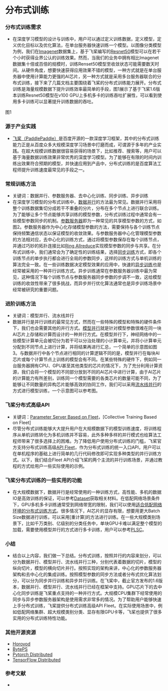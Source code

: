 # 分布式训练

### 分布式训练需求
- 在深度学习模型的设计与训练中，用户可以通过定义训练数据，定义模型，定义优化目标以及优化算法，在单台服务器快速训练一个模型。以图像分类模型为例，我们在[Imagenet](http://www.image-net.org/)数据集上，基于飞桨编写的[Resnet50](https://arxiv.org/pdf/1512.03385.pdf)模型可以在若干个小时获得业界公认的训练效果。然而，当我们的业务中拥有相比Imagenet数据集十倍或百倍的规模时，训练Renset50模型至收敛状态可能需要数天时间。从硬件角度，想要快速获得应用效果不错的模型，一种方式就是在单台服务器中使用计算能力更强的AI芯片，另一种方式就是采用多台服务器联合的分布式训练，接下来了几篇文档主要围绕着飞桨的分布式训练能力展开。分布式训练是海量规模数据下提升训练效率最简单的手段，图1展示了基于飞桨1.6版本训练Resnet50模型在v100 GPU上多机多卡的训练吞吐扩展性，可以看到使用多卡训练可以显著提升训练数据的吞吐。

图1

### 源于产业实践
- [飞桨（PaddlePaddle）](https://github.com/PaddlePaddle/Paddle)是百度开源的一款深度学习框架，其中的分布式训练能力正是从百度众多大规模深度学习场景中打磨而成，可谓源于多年的产业实践。在超大规模训练数据很容易获得的场景下，比如推荐、搜索等，用户可以基于海量数据训练效果非常优秀的深度学习模型。为了能够在有限的时间内训练出效果符合预期的模型，并快速应用到产品中，分布式训练的是百度算法工程师提升训练速度最常见的手段之一。

### 常规训练方法
- 关键词：数据并行、参数服务器、去中心化训练、同步训练、异步训练
- 在深度学习模型的分布式训练中，[数据并行](https://static.googleusercontent.com/media/research.google.com/zh-CN//archive/large_deep_networks_nips2012.pdf)的方法最为常见。数据并行采用将整个训练数据集切分成若干不重叠的分片，分布在多个节点上进行联合训练。为了能够让多个节点能够共享训练的模型参数，分布式训练过程中通常会有一些模型参数同步的机制。[参数服务器](https://www.cs.cmu.edu/~muli/file/parameter_server_osdi14.pdf)即为一种常见的共享模型参数的方式，如图2。参数服务器作为中心化存储模型参数的方法，需要保持与各个训练节点保持频繁通信状态以保证模型的收敛效果。与参数服务器中心化管理模型参数的方法相对应，去中心化的训练方式，通过将模型参数保存在每个训练节点，并通过巧妙的拓扑连接比如[Ring Allreduce](https://github.com/baidu-research/baidu-allreduce)实现模型参数的同步与共享。在分布式训练中，我们通常会为了确定性的训练结果，选择[同步训练](https://openreview.net/pdf?id=D1VDZ5kMAu5jEJ1zfEWL)方式，即各个训练节点的单步执行都会进行全局的参数同步，这样的训练方式与单机训练的算法完全一致。在一些训练数据决定模型效果的应用中，快速的[异步训练](https://static.googleusercontent.com/media/research.google.com/zh-CN//archive/large_deep_networks_nips2012.pdf)也是经常被采用的一种并行训练方式。异步训练通常在参数服务器训练中最为常见，这种情况下每个训练节点与参数服务器同步参数的步调不一致，这给模型训练的收敛性带来了很多挑战，而异步并行优化算法通常也是异步训练场景中经常被研究的重要问题。

### 进阶训练方法
- 关键词：模型并行、流水线并行
- 数据并行是并行训练的最常见方式，然而在一些特殊的模型和特殊的硬件条件下，我们也会需要其他的并行方式。[模型并行]()就是针对模型参数很难在同一块AI芯片上存储和计算而设计的一种并行方式。在模型并行下，神经网络中的一些模型计算单元会被切分为若干可以分治处理的小计算单元，并将小计算单元分配到不同节点上进行计算，并将结果再进行汇总，一个简单的示意图如图3。与数据并行中各个节点进行相同的计算逻辑不同的是，模型并行在每块AI芯片或每个计算节点上训练的模型会有不同。在某些特殊的硬件下，例如同一台服务器拥有CPU、GPU甚至其他类型的芯片的情况下，为了充分利用计算资源，我们会将一个模型的不同部分放到不同的AI芯片中进行计算，由于AI芯片的计算能力有所差别，训练同一个模型需要的各类芯片的数量可能不同，为了能够让不同数量的异构芯片能够高效的协同工作，我们可以采用[流水线并行]()的方式进行模型训练，一个示意图可以参考图。

### 飞桨分布式高级API
- 关键词：[Parameter Server Based on Fleet]()，[Collective Training Based on Fleet]
- 尽管分布式训练能够大大提升用户在大规模数据下的模型训练速度，将训练程序从单机训练转化为多机训练并不容易，此外多种多样的并行模式也给算法工程师带来了很多选择上的困难。为了降低用户使用分布式训练的门槛，飞桨官方支持分布式训练高级[API Fleet]()，作为分布式训练的统一入口API，用户可以在单机程序的基础上进行简单的几行代码修改即可实现多种类型的并行训练方式。以下，我们结合Fleet API介绍飞桨的两个主流的并行训练场景，并通过教程的方式给用户一些实际使用的示例。

### 飞桨分布式训练的一些实用的功能
- 在大规模数据下，数据并行是经常使用的一种训练方式，高性能、多机的数据IO是高效训练的保证，可以参考[Dataset]()获取相关材料。在低配网络场景条件下，GPU多机多卡训练通常受到网络带宽的限制，我们可以使用[适合低配网络环境的分布式训练方式](DGC/GEO)。很多情况下，AI芯片的显存有限，想要用更大Batch Size数据进行训练，可以采用[重计算]的方法进行训练。在一些大规模类别场景下，比如千万类别、亿级别的分类任务中，单块GPU卡难以满足整个模型的加载，需要使用模型并行的方式进行多卡训练，用户可以参考[PLSC](https://github.com/PaddlePaddle/PLSC)。

### 小结
- 结合以上内容，我们做一下总结。分布式训练，按照并行的内容来划分，可以分为数据并行、模型并行、流水线并行三种，分别代表着数据的切片，模型的纵向切片，模型的横向切片并行。按照实现的架构来讲，中心化的参数服务器架构和去中心化的集成训练。按照模型参数的同步方法或者分布式优化算法划分，可以分为同步并行训练和异步并行训练。在飞桨中，截止官方发布的1.6版本，数据并行、模型并行、流水线并行已经在框架中支持。GPU芯片下的去中心化同步训练是飞桨重点支持的一种并行方式。大规模CPU集群下经常使用的同步与异步参数服务器架构是使用需求非常多的情况。为了帮助用户能够快速上手分布式训练，飞桨提供分布式训练高级API Fleet。在实际使用场景中，例如低配网络集群、超大规模类别分类、显存有限GPU卡等，飞桨也提供了很多实用的分布式训练特性功能。

### 其他开源资源

- [Horovod](https://github.com/horovod/horovod)
- [BytePS](https://github.com/bytedance/byteps)
- [Pytorch Distributed](https://pytorch.org/tutorials/intermediate/dist_tuto.html)
- [TensorFlow Distributed](https://www.tensorflow.org/guide/distributed_training)

### 参考文献
- 
